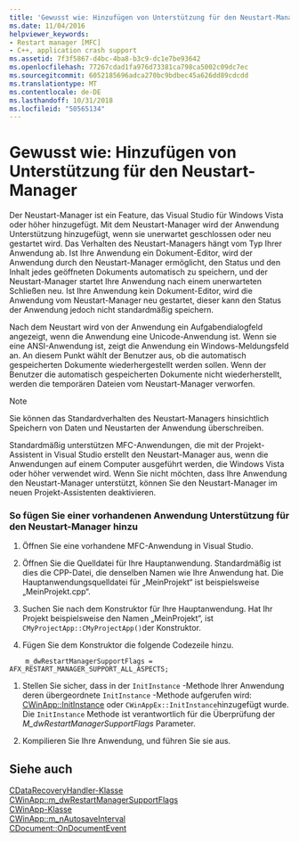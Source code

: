 ```yaml
---
title: 'Gewusst wie: Hinzufügen von Unterstützung für den Neustart-Manager'
ms.date: 11/04/2016
helpviewer_keywords:
- Restart manager [MFC]
- C++, application crash support
ms.assetid: 7f3f5867-d4bc-4ba8-b3c9-dc1e7be93642
ms.openlocfilehash: 77267cdad1fa976d73381ca798ca5002c09dc7ec
ms.sourcegitcommit: 6052185696adca270bc9bdbec45a626dd89cdcdd
ms.translationtype: MT
ms.contentlocale: de-DE
ms.lasthandoff: 10/31/2018
ms.locfileid: "50565134"
---
```

# <a name="how-to-add-restart-manager-support"></a>Gewusst wie: Hinzufügen von Unterstützung für den Neustart-Manager

Der Neustart-Manager ist ein Feature, das Visual Studio für Windows Vista oder höher hinzugefügt. Mit dem Neustart-Manager wird der Anwendung Unterstützung hinzugefügt, wenn sie unerwartet geschlossen oder neu gestartet wird. Das Verhalten des Neustart-Managers hängt vom Typ Ihrer Anwendung ab. Ist Ihre Anwendung ein Dokument-Editor, wird der Anwendung durch den Neustart-Manager ermöglicht, den Status und den Inhalt jedes geöffneten Dokuments automatisch zu speichern, und der Neustart-Manager startet Ihre Anwendung nach einem unerwarteten Schließen neu. Ist Ihre Anwendung kein Dokument-Editor, wird die Anwendung vom Neustart-Manager neu gestartet, dieser kann den Status der Anwendung jedoch nicht standardmäßig speichern.

Nach dem Neustart wird von der Anwendung ein Aufgabendialogfeld angezeigt, wenn die Anwendung eine Unicode-Anwendung ist. Wenn sie eine ANSI-Anwendung ist, zeigt die Anwendung ein Windows-Meldungsfeld an. An diesem Punkt wählt der Benutzer aus, ob die automatisch gespeicherten Dokumente wiederhergestellt werden sollen. Wenn der Benutzer die automatisch gespeicherten Dokumente nicht wiederherstellt, werden die temporären Dateien vom Neustart-Manager verworfen.

> [!NOTE]
>  Sie können das Standardverhalten des Neustart-Managers hinsichtlich Speichern von Daten und Neustarten der Anwendung überschreiben.

Standardmäßig unterstützen MFC-Anwendungen, die mit der Projekt-Assistent in Visual Studio erstellt den Neustart-Manager aus, wenn die Anwendungen auf einem Computer ausgeführt werden, die Windows Vista oder höher verwendet wird. Wenn Sie nicht möchten, dass Ihre Anwendung den Neustart-Manager unterstützt, können Sie den Neustart-Manager im neuen Projekt-Assistenten deaktivieren.

### <a name="to-add-support-for-the-restart-manager-to-an-existing-application"></a>So fügen Sie einer vorhandenen Anwendung Unterstützung für den Neustart-Manager hinzu

1. Öffnen Sie eine vorhandene MFC-Anwendung in Visual Studio.

1. Öffnen Sie die Quelldatei für Ihre Hauptanwendung. Standardmäßig ist dies die CPP-Datei, die denselben Namen wie Ihre Anwendung hat. Die Hauptanwendungsquelldatei für „MeinProjekt“ ist beispielsweise „MeinProjekt.cpp“.

1. Suchen Sie nach dem Konstruktor für Ihre Hauptanwendung. Hat Ihr Projekt beispielsweise den Namen „MeinProjekt“, ist `CMyProjectApp::CMyProjectApp()`der Konstruktor.

1. Fügen Sie dem Konstruktor die folgende Codezeile hinzu.

```
    m_dwRestartManagerSupportFlags = AFX_RESTART_MANAGER_SUPPORT_ALL_ASPECTS;
```

1. Stellen Sie sicher, dass in der `InitInstance` -Methode Ihrer Anwendung deren übergeordnete `InitInstance` -Methode aufgerufen wird: [CWinApp::InitInstance](../mfc/reference/cwinapp-class.md#initinstance) oder `CWinAppEx::InitInstance`hinzugefügt wurde. Die `InitInstance` Methode ist verantwortlich für die Überprüfung der *M_dwRestartManagerSupportFlags* Parameter.

1. Kompilieren Sie Ihre Anwendung, und führen Sie sie aus.

## <a name="see-also"></a>Siehe auch

[CDataRecoveryHandler-Klasse](../mfc/reference/cdatarecoveryhandler-class.md)<br/>
[CWinApp::m_dwRestartManagerSupportFlags](../mfc/reference/cwinapp-class.md#m_dwrestartmanagersupportflags)<br/>
[CWinApp-Klasse](../mfc/reference/cwinapp-class.md)<br/>
[CWinApp::m_nAutosaveInterval](../mfc/reference/cwinapp-class.md#m_nautosaveinterval)<br/>
[CDocument::OnDocumentEvent](../mfc/reference/cdocument-class.md#ondocumentevent)

